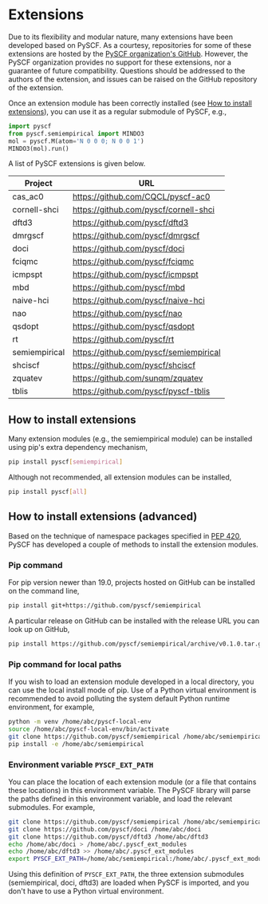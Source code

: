 # Extensions 

Due to its flexibility and modular nature, many extensions have been developed
based on PySCF.  As a courtesy, repositories for some of these extensions are
hosted by the [PySCF organization's GitHub](https://github.com/pyscf). However,
the PySCF organization provides no support for these extensions, nor a
guarantee of future compatibility. Questions should be addressed to the authors
of the extension, and issues can be raised on the GitHub repository of the
extension.

Once an extension module has been correctly installed (see [How to install
extensions](#how-to-install-extensions)), you can use it as a regular submodule
of PySCF, e.g.,
```python
import pyscf
from pyscf.semiempirical import MINDO3
mol = pyscf.M(atom='N 0 0 0; N 0 0 1')
MINDO3(mol).run()
```

 A list of PySCF extensions is given below.

| Project         |   URL                                       |
| --------------- | ------------------------------------------- |
| cas_ac0         | https://github.com/CQCL/pyscf-ac0           |
| cornell-shci    | https://github.com/pyscf/cornell-shci       |
| dftd3           | https://github.com/pyscf/dftd3              |
| dmrgscf         | https://github.com/pyscf/dmrgscf            |
| doci            | https://github.com/pyscf/doci               |
| fciqmc          | https://github.com/pyscf/fciqmc             |
| icmpspt         | https://github.com/pyscf/icmpspt            |
| mbd             | https://github.com/pyscf/mbd                |
| naive-hci       | https://github.com/pyscf/naive-hci          |
| nao             | https://github.com/pyscf/nao                |
| qsdopt          | https://github.com/pyscf/qsdopt             |
| rt              | https://github.com/pyscf/rt                 |
| semiempirical   | https://github.com/pyscf/semiempirical      |
| shciscf         | https://github.com/pyscf/shciscf            |
| zquatev         | https://github.com/sunqm/zquatev            |
| tblis           | https://github.com/pyscf/pyscf-tblis        |

## How to install extensions

Many extension modules (e.g., the semiempirical module) can be
installed using pip's extra dependency mechanism,
```bash
pip install pyscf[semiempirical]
```

Although not recommended, all extension modules can be installed,
```bash
pip install pyscf[all]
```

## How to install extensions (advanced)

Based on the technique of namespace packages specified in [PEP
420](https://www.python.org/dev/peps/pep-0420/>), PySCF has developed a couple
of methods to install the extension modules.

### Pip command

For pip version newer than 19.0, projects hosted on GitHub can be installed on
the command line,
```bash
pip install git+https://github.com/pyscf/semiempirical
```

A particular release on GitHub can be installed with the release URL you can
look up on GitHub,
```bash
pip install https://github.com/pyscf/semiempirical/archive/v0.1.0.tar.gz
```

### Pip command for local paths

If you wish to load an extension module developed in a local directory, you can
use the local install mode of pip. Use of a Python virtual environment is
recommended to avoid polluting the system default Python runtime environment,
for example,
```bash
python -m venv /home/abc/pyscf-local-env
source /home/abc/pyscf-local-env/bin/activate
git clone https://github.com/pyscf/semiempirical /home/abc/semiempirical
pip install -e /home/abc/semiempirical
```

### Environment variable `PYSCF_EXT_PATH`

You can place the location of each extension module (or a file that contains
these locations) in this environment variable. The PySCF library will parse the
paths defined in this environment variable, and load the relevant submodules.
For example,
```bash
git clone https://github.com/pyscf/semiempirical /home/abc/semiempirical
git clone https://github.com/pyscf/doci /home/abc/doci
git clone https://github.com/pyscf/dftd3 /home/abc/dftd3
echo /home/abc/doci > /home/abc/.pyscf_ext_modules
echo /home/abc/dftd3 >> /home/abc/.pyscf_ext_modules
export PYSCF_EXT_PATH=/home/abc/semiempirical:/home/abc/.pyscf_ext_modules
```

Using this definition of `PYSCF_EXT_PATH`, the three extension
submodules (semiempirical, doci, dftd3) are loaded when PySCF is
imported, and you don't have to use a Python virtual environment.

